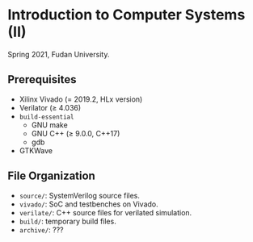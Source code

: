 # Introduction to Computer Systems (II)

Spring 2021, Fudan University.

## Prerequisites

* Xilinx Vivado (= 2019.2, HLx version)
* Verilator (≥ 4.036)
* `build-essential`
    * GNU make
    * GNU C++ (≥ 9.0.0, C++17)
    * gdb
* GTKWave

## File Organization

* `source/`: SystemVerilog source files.
* `vivado/`: SoC and testbenches on Vivado.
* `verilate/`: C++ source files for verilated simulation.
* `build/`: temporary build files.
* `archive/`: ???
